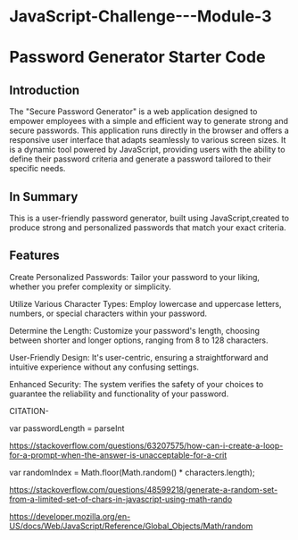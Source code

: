 # JavaScript-Challenge---Module-3

# Password Generator Starter Code

## Introduction

The "Secure Password Generator" is a web application designed to empower employees with a simple and efficient way to generate strong and secure passwords. This application runs directly in the browser and offers a responsive user interface that adapts seamlessly to various screen sizes. It is a dynamic tool powered by JavaScript, providing users with the ability to define their password criteria and generate a password tailored to their specific needs.

## In Summary 

This is a user-friendly password generator, built using JavaScript,created to produce strong and personalized passwords that match your exact criteria.


## Features

Create Personalized Passwords: Tailor your password to your liking, whether you prefer complexity or simplicity.

Utilize Various Character Types: Employ lowercase and uppercase letters, numbers, or special characters within your password.

Determine the Length: Customize your password's length, choosing between shorter and longer options, ranging from 8 to 128 characters.

User-Friendly Design: It's user-centric, ensuring a straightforward and intuitive experience without any confusing settings.

Enhanced Security: The system verifies the safety of your choices to guarantee the reliability and functionality of your password.

CITATION-

  var passwordLength = parseInt 

https://stackoverflow.com/questions/63207575/how-can-i-create-a-loop-for-a-prompt-when-the-answer-is-unacceptable-for-a-crit

 var randomIndex = Math.floor(Math.random() * characters.length);

https://stackoverflow.com/questions/48599218/generate-a-random-set-from-a-limited-set-of-chars-in-javascript-using-math-rando

https://developer.mozilla.org/en-US/docs/Web/JavaScript/Reference/Global_Objects/Math/random
